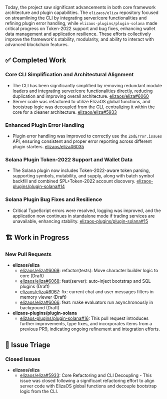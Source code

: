 Today, the project saw significant advancements in both core framework architecture and plugin capabilities. The `elizaos/eliza` repository focused on streamlining the CLI by integrating server/core functionalities and refining plugin error handling, while `elizaos-plugins/plugin-solana` made critical progress on Token-2022 support and bug fixes, enhancing wallet data management and application resilience. These efforts collectively improve the framework's stability, modularity, and ability to interact with advanced blockchain features.

## ✅ Completed Work

### Core CLI Simplification and Architectural Alignment
- The CLI has been significantly simplified by removing redundant module loaders and integrating server/core functionalities directly, reducing duplication and improving overall architecture. [elizaos/eliza#6060](https://github.com/elizaos/eliza/pull/6060)
- Server code was refactored to utilize ElizaOS global functions, and bootstrap logic was decoupled from the CLI, centralizing it within the core for a cleaner architecture. [elizaos/eliza#5933](https://github.com/elizaos/eliza/issues/5933)

### Enhanced Plugin Error Handling
- Plugin error handling was improved to correctly use the `ZodError.issues` API, ensuring consistent and proper error reporting across different plugin starters. [elizaos/eliza#6035](https://github.com/elizaos/eliza/pull/6035)

### Solana Plugin Token-2022 Support and Wallet Data
- The Solana plugin now includes Token-2022-aware token parsing, supporting symbols, mutability, and supply, along with batch symbol backfill and combined SPL+Token-2022 account discovery. [elizaos-plugins/plugin-solana#14](https://github.com/elizaos-plugins/plugin-solana/pull/14)

### Solana Plugin Bug Fixes and Resilience
- Critical TypeScript errors were resolved, logging was improved, and the application now continues in standalone mode if trading services are unavailable, enhancing stability. [elizaos-plugins/plugin-solana#15](https://github.com/elizaos-plugins/plugin-solana/pull/15)

## 🏗️ Work in Progress

### New Pull Requests
- **elizaos/eliza**
    - [elizaos/eliza#6069](https://github.com/elizaos/eliza/pull/6069): refactor(tests): Move character builder logic to core (Draft)
    - [elizaos/eliza#6068](https://github.com/elizaos/eliza/pull/6068): feat(server): auto-inject bootstrap and SQL plugins (Draft)
    - [elizaos/eliza#6067](https://github.com/elizaos/eliza/pull/6067): fix: current chat and user messages filters in memory viewer (Draft)
    - [elizaos/eliza#6066](https://github.com/elizaos/eliza/pull/6066): feat: make evaluators run asynchronously in background (Draft)
- **elizaos-plugins/plugin-solana**
    - [elizaos-plugins/plugin-solana#16](https://github.com/elizaos-plugins/plugin-solana/pull/16): This pull request introduces further improvements, type fixes, and incorporates items from a previous PR9, indicating ongoing refinement and integration efforts.

## 🐞 Issue Triage

### Closed Issues
- **elizaos/eliza**
    - [elizaos/eliza#5933](https://github.com/elizaos/eliza/issues/5933): Core Refactoring and CLI Decoupling - This issue was closed following a significant refactoring effort to align server code with ElizaOS global functions and decouple bootstrap logic from the CLI.